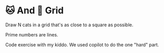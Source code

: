 # 🐱 And 🐶 Grid

Draw N cats in a grid that's as close to a square as possible.

Prime numbers are lines.

Code exercise with my kiddo. We used copilot to do the one "hard" part.
